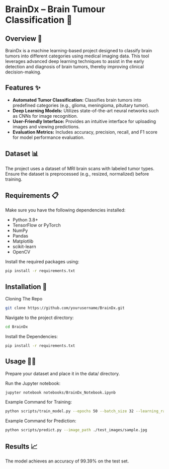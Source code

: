 # BrainDx – Brain Tumour Classification 🧠

## Overview 📖
BrainDx is a machine learning-based project designed to classify brain tumors into different categories using medical imaging data. This tool leverages advanced deep learning techniques to assist in the early detection and diagnosis of brain tumors, thereby improving clinical decision-making.

## Features ✨
- **Automated Tumor Classification:** Classifies brain tumors into predefined categories (e.g., glioma, meningioma, pituitary tumor).
- **Deep Learning Models:** Utilizes state-of-the-art neural networks such as CNNs for image recognition.
- **User-Friendly Interface:** Provides an intuitive interface for uploading images and viewing predictions.
- **Evaluation Metrics:** Includes accuracy, precision, recall, and F1 score for model performance evaluation.

## Dataset 📊
The project uses a dataset of MRI brain scans with labeled tumor types. Ensure the dataset is preprocessed (e.g., resized, normalized) before training.

## Requirements 📋
Make sure you have the following dependencies installed:
- Python 3.8+
- TensorFlow or PyTorch
- NumPy
- Pandas
- Matplotlib
- scikit-learn
- OpenCV

Install the required packages using:
```bash
pip install -r requirements.txt
```

## Installation 🚀

Cloning The Repo
```bash
git clone https://github.com/yourusername/BrainDx.git
```

Navigate to the project directory:
```bash
cd BrainDx
```

Install the Dependencies:
```bash
pip install -r requirements.txt
```

## Usage 🏃‍♂️
Prepare your dataset and place it in the data/ directory.

Run the Jupyter notebook:
```bash
jupyter notebook notebooks/BrainDx_Notebook.ipynb
```

Example Command for Training:
```bash
python scripts/train_model.py --epochs 50 --batch_size 32 --learning_rate 0.001
```

Example Command for Prediction:
```bash
python scripts/predict.py --image_path ./test_images/sample.jpg
```

## Results 📈
The model achieves an accuracy of 99.39% on the test set.


